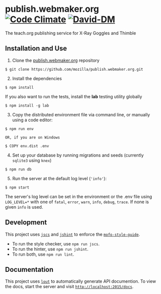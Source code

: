 # publish.webmaker.org [![Code Climate](https://codeclimate.com/github/mozilla/publish.webmaker.org/badges/gpa.svg)](https://codeclimate.com/github/mozilla/publish.webmaker.org) [![David-DM](https://david-dm.org/mozilla/publish.webmaker.org.svg)](https://david-dm.org/mozilla/publish.webmaker.org)
The teach.org publishing service for X-Ray Goggles and Thimble

## Installation and Use

1) Clone the [publish.webmaker.org](https://github.com/mozilla/publish.webmaker.org) repository

```
$ git clone https://github.com/mozilla/publish.webmaker.org.git
```

2) Install the dependencies

```
$ npm install
```

If you also want to run the tests, install the **lab** testing utility globally

```
$ npm install -g lab
```

3) Copy the distributed environment file via command line, or manually using a code editor:

```
$ npm run env

OR, if you are on Windows

$ COPY env.dist .env
```

4) Set up your database by running migrations and seeds (currently `sqlite3` using `knex`)

```
$ npm run db
```

5) Run the server at the default log level (`'info'`):

```
$ npm start
```

The server's log level can be set in the environment or the .env file using `LOG_LEVEL=*` with one of `fatal`, `error`, `warn`, `info`, `debug`, `trace`.
If none is given `info` is used.

## Development

This project uses [`jscs`](http://jscs.info/) and [`jshint`](http://jshint.com/)
to enforce the [`mofo-style-guide`](https://github.com/MozillaFoundation/javascript-style-guide).

- To run the style checker, use `npm run jscs`.
- To run the hinter, use `npm run jshint`.
- To run both, use `npm run lint`.

## Documentation

This project uses [`lout`](https://github.com/hapijs/lout) to automatically generate API documention. To view the docs, start the server and visit
[`http://localhost:2015/docs`](http://localhost:2015/docs).

